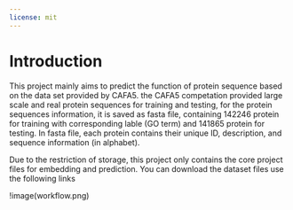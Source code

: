 ```yaml
---
license: mit
---
```


# Introduction
This project mainly aims to predict the function of protein sequence based on the data set provided by CAFA5.
the CAFA5 competation provided large scale and real protein sequences for training and testing, for the protein sequences information, it is saved as fasta file, containing 142246 protein for training with corresponding lable (GO term) and 141865 protein for testing. In fasta file, each protein contains their unique ID, description, and sequence information (in alphabet). 

Due to the restriction of storage, this project only contains the core project files for embedding and prediction. You can download the dataset files use the following links 

!image(workflow.png)